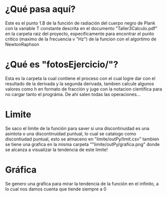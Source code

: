 # ¿Qué pasa aquí?
Este es el punto 1.B de la función de radiación del cuerpo negro de Plank con la variable T constante descrita en el documento "Taller3Calculo.pdf" en la carpeta raiz del proyecto, especificamente para encontrar el punto critico (maximo de la frecuencia v "Hz") de la funcion con el algortimo de NewtonRaphson

# ¿Qué es "fotosEjercicio/"?

Esta es la carpeta la cual contiene el proceso con el cual logre dar con el resultado de la derivada y la segunda derivada, tambien calcule algunos valores como h en formato de fracción y juge con la notacion cientifica para no cargar tanto el prográma. De ahí salen todas las operaciones...

# Limite
Se saco el limite de la función para saver si una discontinuidad es una asintota o una discontinuidad puntual, lo cual se catalogo como discontiudad puntual, esto se almaceno en "limite/outPy/limit.csv" tambien se tiene una grafica en la misma carpeta ""limite/outPy/grafica.png" donde se alcanza a visualizar la tendencia de este limite!

# Gráfica
Se genero una gráfica para mirar la tendencia de la función en el infinito, a lo cual nos damos cuenta que tiende siempre a 0 